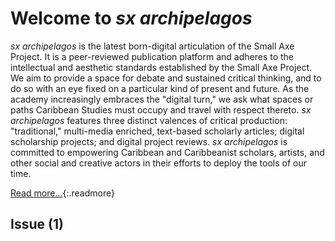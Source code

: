 # Welcome to *sx archipelagos*


*sx archipelagos* is the latest born-digital articulation of the Small
Axe Project. It is a peer-reviewed publication platform and adheres to
the intellectual and aesthetic standards established by the Small Axe
Project. We aim to provide a space for debate and sustained critical
thinking, and to do so with an eye fixed on a particular kind of present
and future. As the academy increasingly embraces the "digital turn," we
ask what spaces or paths Caribbean Studies must occupy and travel with
respect thereto. *sx archipelagos* features three distinct valences of
critical production: "traditional," multi-media enriched, text-based
scholarly articles; digital scholarship projects; and digital project
reviews. *sx archipelagos* is committed to empowering Caribbean and
Caribbeanist scholars, artists, and other social and creative actors in
their efforts to deploy the tools of our time.

[Read more...](/about/){:.readmore}

## Issue (1)

